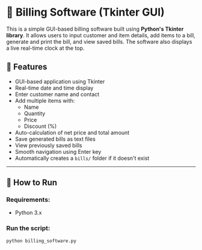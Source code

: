 
# 🧾 Billing Software (Tkinter GUI)

This is a simple GUI-based billing software built using **Python's Tkinter library**. It allows users to input customer and item details, add items to a bill, generate and print the bill, and view saved bills. The software also displays a live real-time clock at the top.

## 🚀 Features

- GUI-based application using Tkinter
- Real-time date and time display
- Enter customer name and contact
- Add multiple items with:
  - Name
  - Quantity
  - Price
  - Discount (%)
- Auto-calculation of net price and total amount
- Save generated bills as text files
- View previously saved bills
- Smooth navigation using Enter key
- Automatically creates a `bills/` folder if it doesn't exist


---

## 🔧 How to Run

### Requirements:
- Python 3.x

### Run the script:

```bash
python billing_software.py
